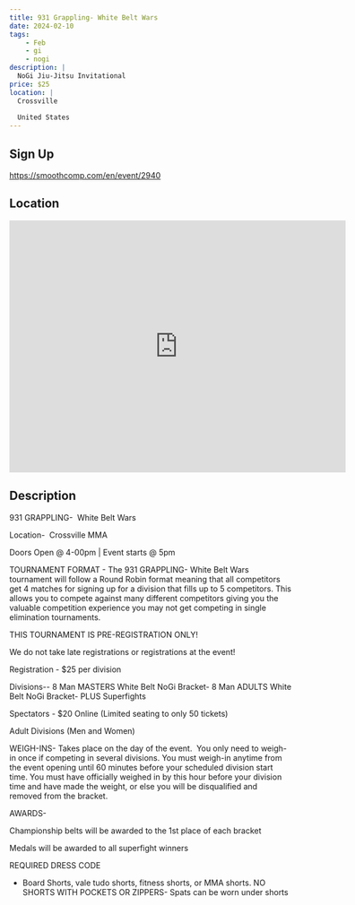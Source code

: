 ```yaml
---
title: 931 Grappling- White Belt Wars
date: 2024-02-10
tags:
    - Feb
    - gi 
    - nogi 
description: |
  NoGi Jiu-Jitsu Invitational
price: $25
location: |
  Crossville
  
  United States
---
```

## Sign Up
https://smoothcomp.com/en/event/2940

## Location
<iframe src="https://www.google.com/maps/embed?pb=!1m18!1m12!1m3!1d12345.6789!2d-85.0179413!3d35.8405555!2m3!1f0!2f0!3f0!3m2!1i1024!2i768!4f13.1!3m3!1m2!1s0x0%3A0x0!2z35.8405555!5e0!3m2!1sen!2sus!4v1234567890" width="600" height="450" style="border:0;" allowfullscreen="" loading="lazy"></iframe>

## Description
931 GRAPPLING-  White Belt Wars


Location-  Crossville MMA


Doors Open @ 4-00pm | Event starts @ 5pm


TOURNAMENT FORMAT - The 931 GRAPPLING- White Belt Wars tournament will follow a Round Robin format meaning that all competitors get 4 matches for signing up for a division that fills up to 5 competitors. This allows you to compete against many different competitors giving you the valuable competition experience you may not get competing in single elimination tournaments. 


THIS TOURNAMENT IS PRE-REGISTRATION ONLY!


We do not take late registrations or registrations at the event!


Registration - $25 per division


Divisions-- 8 Man MASTERS White Belt NoGi Bracket- 8 Man ADULTS White Belt NoGi Bracket- PLUS Superfights


Spectators - $20 Online (Limited seating to only 50 tickets)


Adult Divisions (Men and Women)


WEIGH-INS- Takes place on the day of the event.  You only need to weigh-in once if competing in several divisions. You must weigh-in anytime from the event opening until 60 minutes before your scheduled division start time. You must have officially weighed in by this hour before your division time and have made the weight, or else you will be disqualified and removed from the bracket.


AWARDS- 


Championship belts will be awarded to the 1st place of each bracket


Medals will be awarded to all superfight winners


REQUIRED DRESS CODE


- Board Shorts, vale tudo shorts, fitness shorts, or MMA shorts. NO SHORTS WITH POCKETS OR ZIPPERS- Spats can be worn under shorts